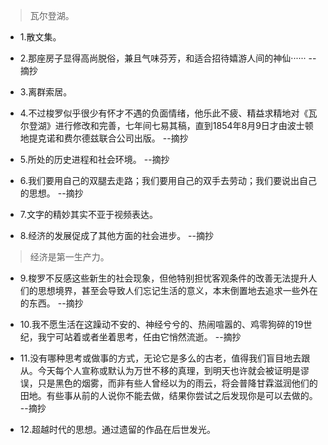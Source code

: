 >瓦尔登湖。

- 1.散文集。

- 2.那座房子显得高尚脱俗，兼且气味芬芳，和适合招待嬉游人间的神仙······ --摘抄

- 3.离群索居。

- 4.不过梭罗似乎很少有怀才不遇的负面情绪，他乐此不疲、精益求精地对《瓦尔登湖》进行修改和完善，七年间七易其稿，直到1854年8月9日才由波士顿地提克诺和费尔德兹联合公司出版。 --摘抄

- 5.所处的历史进程和社会环境。 --摘抄

- 6.我们要用自己的双腿去走路；我们要用自己的双手去劳动；我们要说出自己的思想。 --摘抄

- 7.文字的精妙其实不亚于视频表达。

- 8.经济的发展促成了其他方面的社会进步。 --摘抄

>经济是第一生产力。

- 9.梭罗不反感这些新生的社会现象，但他特别担忧客观条件的改善无法提升人们的思想境界，甚至会导致人们忘记生活的意义，本末倒置地去追求一些外在的东西。 --摘抄

- 10.我不愿生活在这躁动不安的、神经兮兮的、热闹喧嚣的、鸡零狗碎的19世纪，我宁可站着或者坐着思考，任由它悄然流逝。 --摘抄

- 11.没有哪种思考或做事的方式，无论它是多么的古老，值得我们盲目地去跟从。今天每个人宣称或默认为万世不移的真理，到明天也许就会被证明是谬误，只是黑色的烟雾，而非有些人曾经以为的雨云，将会普降甘霖滋润他们的田地。有些事从前的人说你不能去做，结果你尝试之后发现你是可以去做的。 --摘抄

- 12.超越时代的思想。通过遗留的作品在后世发光。
